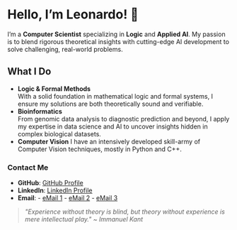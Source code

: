 # Hello, I’m Leonardo! 👋

I’m a **Computer Scientist** specializing in **Logic** and **Applied AI**. My passion is to blend rigorous theoretical insights with cutting-edge AI development to solve challenging, real-world problems.

## What I Do 

- **Logic & Formal Methods**  
  With a solid foundation in mathematical logic and formal systems, I ensure my solutions are both theoretically sound and verifiable.  
- **Bioinformatics**  
  From genomic data analysis to diagnostic prediction and beyond, I apply my expertise in data science and AI to uncover insights hidden in complex biological datasets.
- **Computer Vision**
  I have an intensively developed skill-army of Computer Vision techniques, mostly in Python and C++.

### Contact Me

- **GitHub**: [GitHub Profile](https://github.com/leonardoserrentino)
- **LinkedIn**: [LinkedIn Profile](https://www.linkedin.com/in/leonardo-serrentino-677467236/)  
- **Email**:
      - [eMail 1](mailto:srrlrd@unife.it)
      - [eMail 2](mailto:leonardo.serrentino@edu.unife.it)
      - [eMail 3](mailto:serrentino.leonardo99@gmail.com)

> _"Experience without theory is blind, but theory without experience is mere intellectual play." ~ Immanuel Kant_
